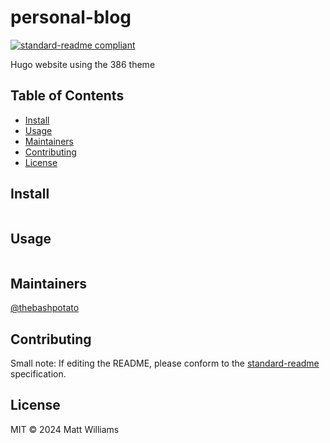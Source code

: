 # personal-blog

[![standard-readme compliant](https://img.shields.io/badge/standard--readme-OK-green.svg?style=flat-square)](https://github.com/RichardLitt/standard-readme)

Hugo website using the 386 theme

## Table of Contents

- [Install](#install)
- [Usage](#usage)
- [Maintainers](#maintainers)
- [Contributing](#contributing)
- [License](#license)

## Install

```
```

## Usage

```
```

## Maintainers

[@thebashpotato](https://github.com/thebashpotato)

## Contributing



Small note: If editing the README, please conform to the [standard-readme](https://github.com/RichardLitt/standard-readme) specification.

## License

MIT © 2024 Matt Williams
